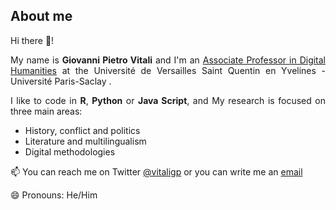 ## About me

Hi there 👋! 
<div align="justify">
My name is <b>Giovanni Pietro Vitali</b> and I'm an <a href="https://www.dypac.uvsq.fr/m-giovanni-vitali">Associate Professor in Digital Humanities</a> at the Université de Versailles Saint Quentin en Yvelines - Université Paris-Saclay .

  
I like to code in **R**, **Python** or **Java Script**, and My research is focused on three main areas:
- History, conflict and politics
- Literature and multilingualism
- Digital methodologies 

📫 You can reach me on Twitter [@vitaligp](https://twitter.com/vitaligp) or you can write me an <a href="mailto:giovannipietrovitali@gmail.com">email</a>

😄 Pronouns: He/Him
</div>

<!--
**digitalkoine/digitalkoine** is a ✨ _special_ ✨ repository because its `README.md` (this file) appears on your GitHub profile.

Here are some ideas to get you started:

- 🔭 I’m currently working on ...
- 🌱 I’m currently learning ...
- 👯 I’m looking to collaborate on ...
- 🤔 I’m looking for help with ...
- 💬 Ask me about ...
- 📫 How to reach me: ...
- 😄 Pronouns: ...
- ⚡ Fun fact: ...
-->

